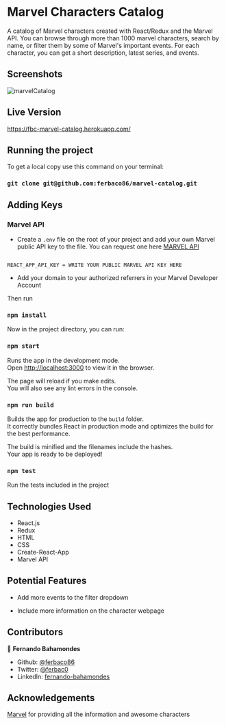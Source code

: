# Marvel Characters Catalog
A catalog of Marvel characters created with React/Redux and the Marvel API. You can browse through more than 1000 marvel characters, search by name, or filter them by some of Marvel's important events. For each character, you can get a short description, latest series, and events. 

## Screenshots
![marvelCatalog](https://user-images.githubusercontent.com/52765379/109394749-52740800-7907-11eb-9de8-3df83f29d387.gif)

## Live Version

https://fbc-marvel-catalog.herokuapp.com/

## Running the project

To get a local copy use this command on your terminal:

### `git clone git@github.com:ferbaco86/marvel-catalog.git`

## Adding Keys

### Marvel API 

- Create a ```.env``` file on the root of your project and add your own Marvel public API key to the file. You can request one here [MARVEL API](https://developer.marvel.com/)

```

REACT_APP_API_KEY = WRITE YOUR PUBLIC MARVEL API KEY HERE

```

- Add your domain to your authorized referrers in your Marvel Developer Account


Then run

### `npm install`

Now in the project directory, you can run:

### `npm start`

Runs the app in the development mode.\
Open [http://localhost:3000](http://localhost:3000) to view it in the browser.

The page will reload if you make edits.\
You will also see any lint errors in the console.

### `npm run build`

Builds the app for production to the `build` folder.\
It correctly bundles React in production mode and optimizes the build for the best performance.

The build is minified and the filenames include the hashes.\
Your app is ready to be deployed!

### `npm test`

Run the tests included in the project

## Technologies Used

- React.js
- Redux
- HTML
- CSS
- Create-React-App
- Marvel API

## Potential Features

* Add more events to the filter dropdown

* Include more information on the character webpage

## Contributors

👤 **Fernando Bahamondes**

- Github: [@ferbaco86](https://github.com/ferbaco86)
- Twitter: [@ferbac0](https://twitter.com/ferbac0)
- LinkedIn: [fernando-bahamondes](https://www.linkedin.com/in/fernando-bahamondes-correa)

## Acknowledgements

[Marvel](https://www.marvel.com/) for providing all the information and awesome characters
